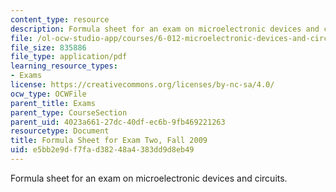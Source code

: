 ```yaml
---
content_type: resource
description: Formula sheet for an exam on microelectronic devices and circuits.
file: /ol-ocw-studio-app/courses/6-012-microelectronic-devices-and-circuits-fall-2009/e5bb2e9df7fad38248a4383dd9d8eb49_MIT6_012F09_exam2_formula.pdf
file_size: 835886
file_type: application/pdf
learning_resource_types:
- Exams
license: https://creativecommons.org/licenses/by-nc-sa/4.0/
ocw_type: OCWFile
parent_title: Exams
parent_type: CourseSection
parent_uid: 4023a661-27dc-40df-ec6b-9fb469221263
resourcetype: Document
title: Formula Sheet for Exam Two, Fall 2009
uid: e5bb2e9d-f7fa-d382-48a4-383dd9d8eb49
---
```

Formula sheet for an exam on microelectronic devices and circuits.
